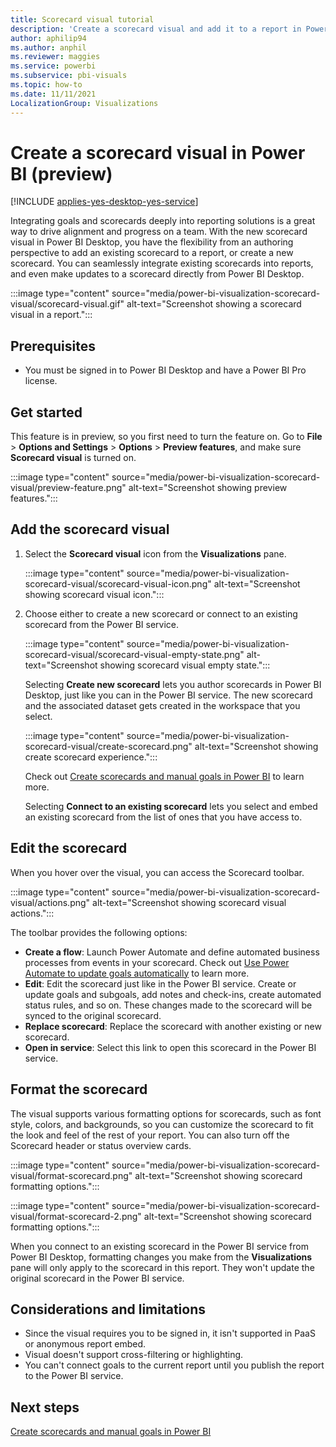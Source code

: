 ```yaml
---
title: Scorecard visual tutorial
description: 'Create a scorecard visual and add it to a report in Power BI (preview)'
author: aphilip94
ms.author: anphil
ms.reviewer: maggies
ms.service: powerbi
ms.subservice: pbi-visuals
ms.topic: how-to
ms.date: 11/11/2021
LocalizationGroup: Visualizations
---
```

# Create a scorecard visual in Power BI (preview)

[!INCLUDE [applies-yes-desktop-yes-service](../includes/applies-yes-desktop-yes-service.md)]

Integrating goals and scorecards deeply into reporting solutions is a great way to drive alignment and progress on a team. With the new scorecard visual in Power BI Desktop, you have the flexibility from an authoring perspective to add an existing scorecard to a report, or create a new scorecard. You can seamlessly integrate existing scorecards into reports, and even make updates to a scorecard directly from Power BI Desktop. 

:::image type="content" source="media/power-bi-visualization-scorecard-visual/scorecard-visual.gif" alt-text="Screenshot showing a scorecard visual in a report.":::
## Prerequisites

- You must be signed in to Power BI Desktop and have a Power BI Pro license.

## Get started

This feature is in preview, so you first need to turn the feature on. Go to **File** > **Options and Settings** > **Options** > **Preview features**, and make sure **Scorecard visual** is turned on.

:::image type="content" source="media/power-bi-visualization-scorecard-visual/preview-feature.png" alt-text="Screenshot showing preview features.":::

## Add the scorecard visual

1. Select the **Scorecard visual** icon from the **Visualizations** pane.

    :::image type="content" source="media/power-bi-visualization-scorecard-visual/scorecard-visual-icon.png" alt-text="Screenshot showing scorecard visual icon.":::

1. Choose either to create a new scorecard or connect to an existing scorecard from the Power BI service.

     :::image type="content" source="media/power-bi-visualization-scorecard-visual/scorecard-visual-empty-state.png" alt-text="Screenshot showing scorecard visual empty state.":::

    Selecting **Create new scorecard** lets you author scorecards in Power BI Desktop, just like you can in the Power BI service. The new scorecard and the associated dataset gets created in the workspace that you select.

    :::image type="content" source="media/power-bi-visualization-scorecard-visual/create-scorecard.png" alt-text="Screenshot showing create scorecard experience.":::

    Check out [Create scorecards and manual goals in Power BI](../create-reports/service-goals-create.md) to learn more.

    Selecting **Connect to an existing scorecard** lets you select and embed an existing scorecard from the list of ones that you have access to.

## Edit the scorecard 

When you hover over the visual, you can access the Scorecard toolbar. 

:::image type="content" source="media/power-bi-visualization-scorecard-visual/actions.png" alt-text="Screenshot showing scorecard visual actions.":::

The toolbar provides the following options:

 - **Create a flow**: Launch Power Automate and define automated business processes from events in your scorecard. Check out [Use Power Automate to update goals automatically](../create-reports/service-goals-power-automate.md) to learn more.
 - **Edit**: Edit the scorecard just like in the Power BI service. Create or update goals and subgoals, add notes and check-ins, create automated status rules, and so on. These changes made to the scorecard will be synced to the original scorecard. 
 - **Replace scorecard**: Replace the scorecard with another existing or new scorecard.
 - **Open in service**:  Select this link to open this scorecard in the Power BI service.

## Format the scorecard

 The visual supports various formatting options for scorecards, such as font style, colors, and backgrounds, so you can customize the scorecard to fit the look and feel of the rest of your report. You can also turn off the Scorecard header or status overview cards.
 
:::image type="content" source="media/power-bi-visualization-scorecard-visual/format-scorecard.png" alt-text="Screenshot showing scorecard formatting options.":::

:::image type="content" source="media/power-bi-visualization-scorecard-visual/format-scorecard-2.png" alt-text="Screenshot showing scorecard formatting options.":::

When you connect to an existing scorecard in the Power BI service from Power BI Desktop, formatting changes you make from the **Visualizations** pane will only apply to the scorecard in this report. They won't update the original scorecard in the Power BI service.
 
## Considerations and limitations

- Since the visual requires you to be signed in, it isn't supported in PaaS or anonymous report embed.
- Visual doesn't support cross-filtering or highlighting.
- You can't connect goals to the current report until you publish the report to the Power BI service.

## Next steps

[Create scorecards and manual goals in Power BI](../create-reports/service-goals-create.md)
